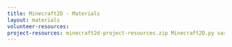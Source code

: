 ```yaml
---
title: Minecraft2D - Materials
layout: materials
volunteer-resources: 
project-resources: minecraft2d-project-resources.zip Minecraft2D.py variables.py FreeSansBold.ttf brick.png dirt.png grass.png player.png water.png
---
```

